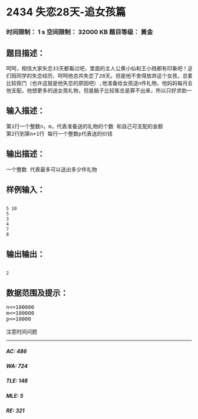 # 2434 失恋28天-追女孩篇   
### 时间限制： 1 s     空间限制： 32000 KB     题目等级： 黄金  
## 题目描述：  

<pre>
呵呵，相信大家失恋33天都看过吧，里面的主人公黄小仙和王小贱都有印象吧！这回我要给大家讲的是我   
们班同学的失恋经历，呵呵他总共失恋了28天。但是他不舍得放弃这个女孩，总要给女孩一些礼物，他还   
比较抠门（也许这就是他失恋的原因吧）,他准备给女孩送n件礼物，他妈妈每月会给他m元钱，这m元钱随   
他支配，他想更多的送女孩礼物，但是脑子比较笨总是算不出来，所以只好求助一下你了！
</pre>
  
  
## 输入描述：  

<pre>
第1行一个整数n，m，代表准备送的礼物的个数 和自己可支配的金额  
第2行到第n+1行 每行一个整数p代表送的价钱
</pre>
  
  
## 输出描述：  

<pre>
一个整数 代表最多可以送出多少件礼物
</pre>
  
  
## 样例输入：  

<pre><code>
5 10  
5  
3  
4  
7  
8
</code></pre>
  
  
## 输出输出：  

<pre><code>
2
</code></pre>
  
  
## 数据范围及提示：  

<pre>
n<=100000
m<=100000
p<=10000
 
注意时间问题
</pre>
  
  
***  

##### AC: 486  
##### WA: 724  
##### TLE: 148  
##### MLE: 5  
##### RE: 321  
